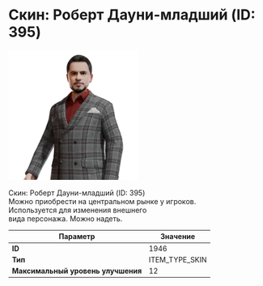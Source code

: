 # Скин: Роберт Дауни-младший (ID: 395)

![Item Image](../img/1946.webp?raw=true)

Скин: Роберт Дауни-младший (ID: 395)<br>Можно приобрести на центральном рынке у игроков.<br>Используется для изменения внешнего<br>вида персонажа. Можно надеть.


| Параметр | Значение |
|----------|----------|
| **ID** | 1946 |
| **Тип** | ITEM_TYPE_SKIN |
| **Максимальный уровень улучшения** | 12 |

